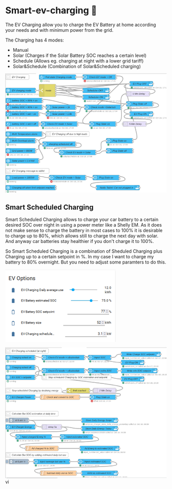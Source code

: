 Smart-ev-charging 🎉️
======================

The EV Charging allow you to charge the EV Battery at home according your needs and with minimum power from the grid.

The Charging has 4 modes:

- Manual
- Solar (Charges if the Solar Battery SOC reaches a certain level)
- Schedule (Allows eg. charging at night with a lower grid tariff)
- Solar&Schedule (Combination of Solar&Scheduled charging)

![image.png](./assets/1634570488369-image.png)

Smart Scheduled Charging
------------------------

Smart Scheduled Charging allows to charge your car battery to a certain desired SOC over night in using a power meter like a Shelly EM.
As it does not make sense to charge the battery in most cases to 100% it is desirable to charge up to 80%, which allows still to charge the next day with solar. And anyway car batteries stay healthier if you don't charge it to 100%.

So Smart Scheduled Charging is a combination of Sheduled Charging plus Charging up to a certain setpoint in %. In my case I want to charge my battery to 80% overnight. But you need to adjust some paramters to do this.

![image.png](./assets/image.png)

![image.png](./assets/1634570539722-image.png)vi
